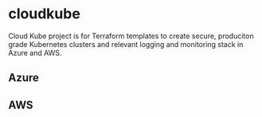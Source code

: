 # cloudkube

Cloud Kube project is for Terraform templates to create secure, produciton grade Kubernetes clusters and relevant logging and monitoring stack in Azure and AWS.


## Azure


## AWS
